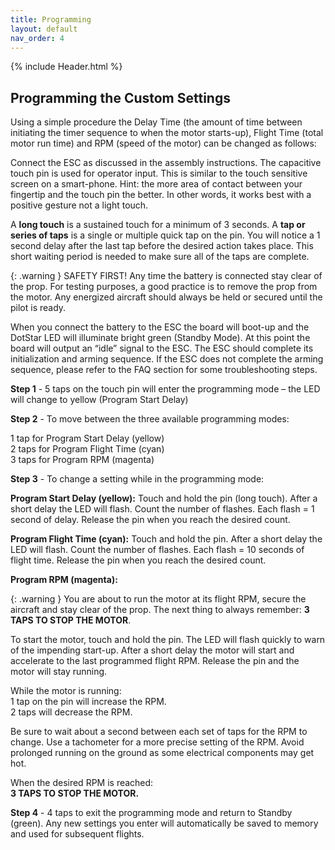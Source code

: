 ```yaml
---
title: Programming
layout: default
nav_order: 4
---
```


{% include Header.html %}

## Programming the Custom Settings ##

Using a simple procedure the Delay Time (the amount of time between initiating the timer sequence to when the motor starts-up), Flight Time (total motor run time) and RPM (speed of the motor) can be changed as follows:



Connect the ESC as discussed in the assembly instructions.  The capacitive touch pin is used for operator input.  This is similar to the touch sensitive screen on a smart-phone.  Hint: the more area of contact between your fingertip and the touch pin the better.  In other words, it works best with a positive gesture not a light touch.  

A **long touch** is a sustained touch for a minimum of 3 seconds.  A **tap or series of taps** is a single or multiple quick tap on the pin.  You will notice a 1 second delay after the last tap before the desired action takes place.  This short waiting period is needed to make sure all of the taps are complete.

{: .warning }
SAFETY FIRST!  Any time the battery is connected stay clear of the prop. For testing purposes, a good practice is to remove the prop from the motor.  Any energized aircraft should always be held or secured until the pilot is ready.

When you connect the battery to the ESC the board will boot-up and the DotStar LED will illuminate bright green (Standby Mode).  At this point the board will output an “idle” signal to the ESC.  The ESC should complete its initialization and arming sequence.  If the ESC does not complete the arming sequence, please refer to the FAQ section for some troubleshooting steps.

**Step 1** - 5 taps on the touch pin will enter the programming mode – the LED will change to yellow (Program Start Delay)

**Step 2** - To move between the three available programming modes:<br>

1 tap for Program Start Delay (yellow)<br>
2 taps for Program Flight Time (cyan)<br>
3 taps for Program RPM (magenta)<br>

**Step 3** - To change a setting while in the programming mode:

**Program Start Delay (yellow):**  Touch and hold the pin (long touch).  After a short delay the LED will flash.  Count the number of flashes.  Each flash = 1 second of delay.  Release the pin when you reach the desired count.

**Program Flight Time (cyan):**  Touch and hold the pin.  After a short delay the LED will flash.  Count the number of flashes.  Each flash = 10 seconds of flight time.  Release the pin when you reach the desired count.

**Program RPM (magenta):**

{: .warning }
You are about to run the motor at its flight RPM, secure the aircraft and stay clear of the prop.  The next thing to always remember: **3 TAPS TO STOP THE MOTOR**.

To start the motor, touch and hold the pin.  The LED will flash quickly to warn of the impending start-up.  After a short delay the motor will start and accelerate to the last programmed flight RPM.  Release the pin and the motor will stay running.

While the motor is running:<br>
1 tap on the pin will increase the RPM.<br>
2 taps will decrease the RPM.<br>  

Be sure to wait about a second between each set of taps for the RPM to change. Use a tachometer for a more precise setting of the RPM.  Avoid prolonged running on the ground as some electrical components may get hot.

When the desired RPM is reached:<br>
**3 TAPS TO STOP THE MOTOR.**<br>

**Step 4** - 4 taps to exit the programming mode and return to Standby (green).  Any new settings you enter will automatically be saved to memory and used for subsequent flights.
